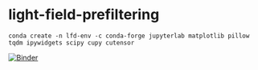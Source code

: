 # light-field-prefiltering

```
conda create -n lfd-env -c conda-forge jupyterlab matplotlib pillow tqdm ipywidgets scipy cupy cutensor
```

[![Binder](https://mybinder.org/badge_logo.svg)](https://mybinder.org/v2/gh/raolirom/light-field-prefiltering/master)